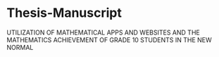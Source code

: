 # Thesis-Manuscript
UTILIZATION OF MATHEMATICAL APPS AND WEBSITES AND THE MATHEMATICS ACHIEVEMENT OF GRADE 10 STUDENTS IN THE NEW NORMAL
